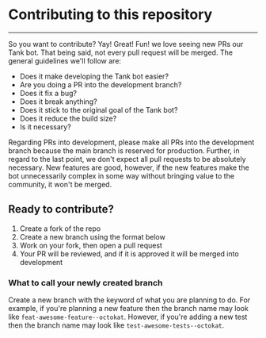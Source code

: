 # Contributing to this repository

---

So you want to contribute? Yay! Great! Fun! we love seeing new PRs our Tank bot. That being said, not every pull request will be merged. The general guidelines we'll follow are:

- Does it make developing the Tank bot easier?
- Are you doing a PR into the development branch?
- Does it fix a bug?
- Does it break anything?
- Does it stick to the original goal of the Tank bot?
- Does it reduce the build size?
- Is it necessary?

Regarding PRs into development, please make all PRs into the development branch because the main branch is reserved for production. Further, in regard to the last point, we don't expect all pull requests to be absolutely necessary. New features are good, however, if the new features make the bot unnecessarily complex in some way without bringing value to the community, it won't be merged.

## Ready to contribute?

1. Create a fork of the repo
2. Create a new branch using the format below
3. Work on your fork, then open a pull request
4. Your PR will be reviewed, and if it is approved it will be merged into development

### What to call your newly created branch

Create a new branch with the keyword of what you are planning to do. For example, if you're planning a new feature then the branch name may look like `feat-awesome-feature--octokat`. However, if you're adding a new test then the branch name may look like `test-awesome-tests--octokat`.
